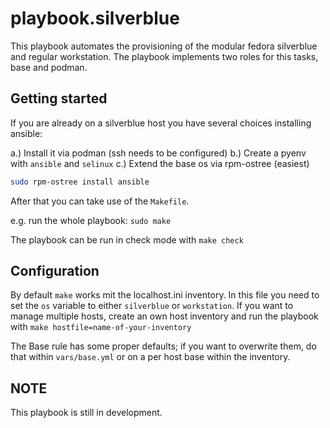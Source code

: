 # playbook.silverblue

This playbook automates the provisioning of the modular fedora silverblue and regular workstation. The playbook implements two roles for this tasks, base and podman.

## Getting started

If you are already on a silverblue host you have several choices installing ansible:

a.) Install it via podman (ssh needs to be configured)
b.) Create a pyenv with `ansible` and `selinux`
c.) Extend the base os via rpm-ostree (easiest)

```sh
sudo rpm-ostree install ansible
```

After that you can take use of the `Makefile`.

e.g. run the whole playbook: `sudo make`

The playbook can be run in check mode with `make check`

## Configuration

By default `make` works mit the localhost.ini inventory. In this file you need to set the `os` variable to either `silverblue` or `workstation`.
If you want to manage multiple hosts, create an own host inventory and run the playbook with `make hostfile=name-of-your-inventory`

The Base rule has some proper defaults; if you want to overwrite them, do that within `vars/base.yml` or on a per host base within the inventory.

## NOTE

This playbook is still in development.